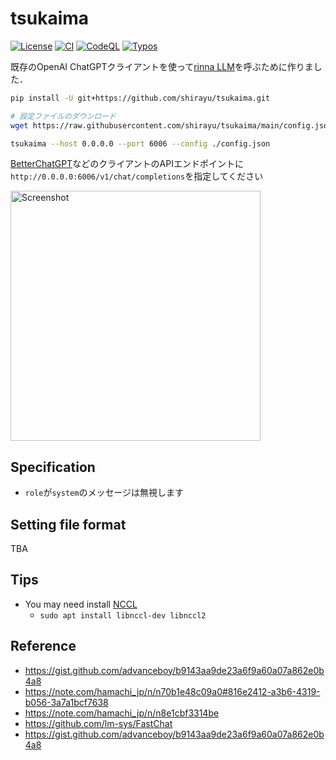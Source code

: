 
# tsukaima

[![License](https://img.shields.io/badge/License-AGPL%203.0-blue.svg)](https://github.com/shirayu/tsukaima/blob/main/LICENSE.txt)
[![CI](https://github.com/shirayu/tsukaima/actions/workflows/ci.yml/badge.svg)](https://github.com/shirayu/tsukaima/actions/workflows/ci.yml)
[![CodeQL](https://github.com/shirayu/tsukaima/actions/workflows/codeql-analysis.yml/badge.svg)](https://github.com/shirayu/tsukaima/actions/workflows/codeql-analysis.yml)
[![Typos](https://github.com/shirayu/tsukaima/actions/workflows/typos.yml/badge.svg)](https://github.com/shirayu/tsukaima/actions/workflows/typos.yml)

既存のOpenAI ChatGPTクライアントを使って[rinna LLM](https://huggingface.co/rinna/japanese-gpt-neox-3.6b-instruction-ppo)を呼ぶために作りました．

```bash
pip install -U git+https://github.com/shirayu/tsukaima.git

# 設定ファイルのダウンロード
wget https://raw.githubusercontent.com/shirayu/tsukaima/main/config.json 

tsukaima --host 0.0.0.0 --port 6006 --config ./config.json    
```

[BetterChatGPT](https://github.com/ztjhz/BetterChatGPT)などのクライアントのAPIエンドポイントに``http://0.0.0.0:6006/v1/chat/completions``を指定してください

<img src="https://user-images.githubusercontent.com/963961/243084955-0e3ee7db-d570-40f7-867a-6c9ec708588b.png" alt="Screenshot" width="400">

## Specification

- `role`が`system`のメッセージは無視します

## Setting file format

TBA

## Tips

- You may need install [NCCL](https://developer.nvidia.com/nccl/nccl-download)
    - ``sudo apt install libnccl-dev libnccl2``

## Reference

- <https://gist.github.com/advanceboy/b9143aa9de23a6f9a60a07a862e0b4a8>
- <https://note.com/hamachi_jp/n/n70b1e48c09a0#816e2412-a3b6-4319-b056-3a7a1bcf7638>
- <https://note.com/hamachi_jp/n/n8e1cbf3314be>
- <https://github.com/lm-sys/FastChat>
- <https://gist.github.com/advanceboy/b9143aa9de23a6f9a60a07a862e0b4a8>
